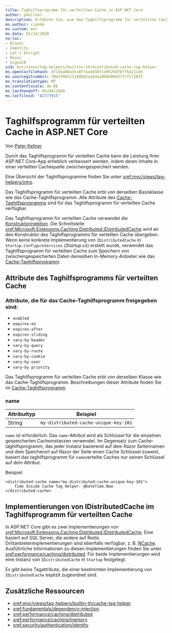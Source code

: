 ```yaml
---
title: Taghilfsprogramm für verteilten Cache in ASP.NET Core
author: pkellner
description: Erfahren Sie, wie das Taghilfsprogramm für verteilten Cache verwendet wird.
ms.author: riande
ms.custom: mvc
ms.date: 01/24/2020
no-loc:
- Blazor
- Identity
- Let's Encrypt
- Razor
- SignalR
uid: mvc/views/tag-helpers/builtin-th/distributed-cache-tag-helper
ms.openlocfilehash: df1daa68a3e18f7aad4507ce9526d76ff6a2114d
ms.sourcegitcommit: 70e5f982c218db82aa54aa8b8d96b377cfc7283f
ms.translationtype: MT
ms.contentlocale: de-DE
ms.lasthandoff: 05/04/2020
ms.locfileid: "82773915"
---
```

# <a name="distributed-cache-tag-helper-in-aspnet-core"></a>Taghilfsprogramm für verteilten Cache in ASP.NET Core

Von [Peter Kellner](https://peterkellner.net)

Durch das Taghilfsprogramm für verteilten Cache kann die Leistung Ihrer ASP.NET Core-App erheblich verbessert werden, indem deren Inhalte in einer verteilten Cachequelle zwischengespeichert werden.

Eine Übersicht der Taghilfsprogramme finden Sie unter <xref:mvc/views/tag-helpers/intro>.

Das Taghilfsprogramm für verteilten Cache erbt von derselben Basisklasse wie das Cache-Taghilfsprogramm. Alle Attribute des [Cache-Taghilfsprogramms](xref:mvc/views/tag-helpers/builtin-th/cache-tag-helper) sind für das Taghilfsprogramm für verteilten Cache verfügbar.

Das Taghilfsprogramm für verteilten Cache verwendet die [Konstruktorinjektion](xref:fundamentals/dependency-injection#constructor-injection-behavior). Die Schnittstelle <xref:Microsoft.Extensions.Caching.Distributed.IDistributedCache> wird an den Konstruktor des Taghilfsprogramms für verteilten Cache übergeben. Wenn keine konkrete Implementierung von `IDistributedCache` in `Startup.ConfigureServices` (*Startup.cs*) erstellt wurde, verwendet das Taghilfsprogramm für verteilten Cache zum Speichern von zwischengespeicherten Daten denselben In-Memory-Anbieter wie das [Cache-Taghilfsprogramm](xref:mvc/views/tag-helpers/builtin-th/cache-tag-helper).

## <a name="distributed-cache-tag-helper-attributes"></a>Attribute des Taghilfsprogramms für verteilten Cache

### <a name="attributes-shared-with-the-cache-tag-helper"></a>Attribute, die für das Cache-Taghilfsprogramm freigegeben sind:

* `enabled`
* `expires-on`
* `expires-after`
* `expires-sliding`
* `vary-by-header`
* `vary-by-query`
* `vary-by-route`
* `vary-by-cookie`
* `vary-by-user`
* `vary-by priority`

Das Taghilfsprogramm für verteilten Cache erbt von derselben Klasse wie das Cache-Taghilfsprogramm. Beschreibungen dieser Attribute finden Sie im [Cache-Taghilfsprogramm](xref:mvc/views/tag-helpers/builtin-th/cache-tag-helper).

### <a name="name"></a>name

| Attributtyp | Beispiel                               |
| -------------- | ------------------------------------- |
| String         | `my-distributed-cache-unique-key-101` |

`name` ist erforderlich. Das `name`-Attribut wird als Schlüssel für die einzelnen gespeicherten Cacheinstanzen verwendet. Im Gegensatz zum Cache-taghilfsprogramm, das jeder Instanz basierend auf dem Razor Seitennamen und dem Speicherort auf Razor der Seite einen Cache Schlüssel zuweist, basiert das taghilfsprogramm für `name`verteilte Caches nur seinen Schlüssel auf dem Attribut.

Beispiel:

```cshtml
<distributed-cache name="my-distributed-cache-unique-key-101">
    Time Inside Cache Tag Helper: @DateTime.Now
</distributed-cache>
```

## <a name="distributed-cache-tag-helper-idistributedcache-implementations"></a>Implementierungen von IDistributedCache im Taghilfsprogramm für verteilten Cache

In ASP.NET Core gibt es zwei Implementierungen von <xref:Microsoft.Extensions.Caching.Distributed.IDistributedCache>. Eine basiert auf SQL Server, die andere auf Redis. Drittanbieterimplementierungen sind ebenfalls verfügbar, z. B. [NCache](http://www.alachisoft.com/ncache/aspnet-core-idistributedcache-ncache.html). Ausführliche Informationen zu diesen Implementierungen finden Sie unter <xref:performance/caching/distributed>. Für beide Implementierungen wird eine Instanz von `IDistributedCache` in `Startup` festgelegt.

Es gibt keine Tagattribute, die einer bestimmten Implementierung von `IDistributedCache` explizit zugeordnet sind.

## <a name="additional-resources"></a>Zusätzliche Ressourcen

* <xref:mvc/views/tag-helpers/builtin-th/cache-tag-helper>
* <xref:fundamentals/dependency-injection>
* <xref:performance/caching/distributed>
* <xref:performance/caching/memory>
* <xref:security/authentication/identity>
